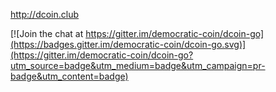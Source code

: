 http://dcoin.club

[![Join the chat at https://gitter.im/democratic-coin/dcoin-go](https://badges.gitter.im/democratic-coin/dcoin-go.svg)](https://gitter.im/democratic-coin/dcoin-go?utm_source=badge&utm_medium=badge&utm_campaign=pr-badge&utm_content=badge)